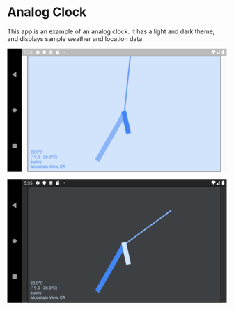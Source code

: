 # Analog Clock

This app is an example of an analog clock.
It has a light and dark theme, and displays sample weather and location data.

![light analog clock](analog_light.png)

![dark analog clock](analog_dark.png)